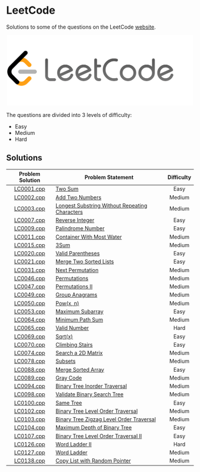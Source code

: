 # LeetCode

Solutions to some of the questions on the LeetCode [website](https://www.leetcode.com "LeetCode").

<p align="center"><img src="../assets/leetcode.png" width=500px"></p>

The questions are divided into 3 levels of difficulty:

*   Easy
*   Medium
*   Hard

## Solutions

| Problem Solution	| Problem Statement 										| Difficulty	|
|:-----------------:|-----------------------------------------------------------|:-------------:|
| [LC0001.cpp]		| [Two Sum]													| Easy			|
| [LC0002.cpp]		| [Add Two Numbers]											| Medium		|
| [LC0003.cpp]		| [Longest Substring Without Repeating Characters]			| Medium		|
| [LC0007.cpp]		| [Reverse Integer]											| Easy			|
| [LC0009.cpp]		| [Palindrome Number]										| Easy			|
| [LC0011.cpp]		| [Container With Most Water]								| Medium		|
| [LC0015.cpp]		| [3Sum]													| Medium		|
| [LC0020.cpp]		| [Valid Parentheses]										| Easy			|
| [LC0021.cpp]		| [Merge Two Sorted Lists]									| Easy			|
| [LC0031.cpp]		| [Next Permutation]										| Medium		|
| [LC0046.cpp]		| [Permutations]											| Medium		|
| [LC0047.cpp]		| [Permutations II]											| Medium		|
| [LC0049.cpp]		| [Group Anagrams]											| Medium		|
| [LC0050.cpp]		| [Pow(x, n)]												| Medium		|
| [LC0053.cpp]		| [Maximum Subarray]										| Easy			|
| [LC0064.cpp]		| [Minimum Path Sum]										| Medium		|
| [LC0065.cpp]		| [Valid Number]											| Hard			|
| [LC0069.cpp]		| [Sqrt(x)]													| Easy			|
| [LC0070.cpp]		| [Climbing Stairs]											| Easy			|
| [LC0074.cpp]		| [Search a 2D Matrix]										| Medium		|
| [LC0078.cpp]		| [Subsets]													| Medium		|
| [LC0088.cpp]		| [Merge Sorted Array]										| Easy			|
| [LC0089.cpp]		| [Gray Code]												| Medium		|
| [LC0094.cpp]		| [Binary Tree Inorder Traversal]							| Medium		|
| [LC0098.cpp]		| [Validate Binary Search Tree]								| Medium		|
| [LC0100.cpp]		| [Same Tree]												| Easy			|
| [LC0102.cpp]		| [Binary Tree Level Order Traversal]						| Medium		|
| [LC0103.cpp]		| [Binary Tree Zigzag Level Order Traversal]				| Medium		|
| [LC0104.cpp]		| [Maximum Depth of Binary Tree]							| Easy			|
| [LC0107.cpp]		| [Binary Tree Level Order Traversal II]					| Easy			|
| [LC0126.cpp]		| [Word Ladder II]											| Hard			|
| [LC0127.cpp]		| [Word Ladder]												| Medium		|
| [LC0138.cpp]		| [Copy List with Random Pointer]							| Medium		|

[//]: # (Solutions)

[LC0001.cpp]: Solutions/LC0001.cpp
[Two Sum]: https://leetcode.com/problems/two-sum/

[LC0002.cpp]: Solutions/LC0002.cpp
[Add Two Numbers]: https://leetcode.com/problems/add-two-numbers/

[LC0003.cpp]: Solutions/LC0003.cpp
[Longest Substring Without Repeating Characters]: https://leetcode.com/problems/longest-substring-without-repeating-characters/

[LC0007.cpp]: Solutions/LC0007.cpp
[Reverse Integer]: https://leetcode.com/problems/reverse-integer/

[LC0009.cpp]: Solutions/LC0009.cpp
[Palindrome Number]: https://leetcode.com/problems/palindrome-number/

[LC0011.cpp]: Solutions/LC0011.cpp
[Container With Most Water]: https://leetcode.com/problems/container-with-most-water/

[LC0015.cpp]: Solutions/LC0015.cpp
[3Sum]: https://leetcode.com/problems/3sum/

[LC0020.cpp]: Solutions/LC0020.cpp
[Valid Parentheses]: https://leetcode.com/problems/valid-parentheses/

[LC0021.cpp]: Solutions/LC0021.cpp
[Merge Two Sorted Lists]: https://leetcode.com/problems/merge-two-sorted-lists/

[LC0031.cpp]: Solutions/LC0031.cpp
[Next Permutation]: https://leetcode.com/problems/next-permutation/

[LC0046.cpp]: Solutions/LC0046.cpp
[Permutations]: https://leetcode.com/problems/permutations/

[LC0047.cpp]: Solutions/LC0047.cpp
[Permutations II]: https://leetcode.com/problems/permutations-ii/

[LC0049.cpp]: Solutions/LC0049.cpp
[Group Anagrams]: https://leetcode.com/problems/group-anagrams/

[LC0050.cpp]: Solutions/LC0050.cpp
[Pow(x, n)]: https://leetcode.com/problems/powx-n/

[LC0053.cpp]: Solutions/LC0053.cpp
[Maximum Subarray]: https://leetcode.com/problems/maximum-subarray/

[LC0064.cpp]: Solutions/LC0064.cpp
[Minimum Path Sum]: https://leetcode.com/problems/minimum-path-sum/

[LC0065.cpp]: Solutions/LC0065.cpp
[Valid Number]: https://leetcode.com/problems/valid-number/

[LC0069.cpp]: Solutions/LC0069.cpp
[Sqrt(x)]: https://leetcode.com/problems/sqrtx/

[LC0070.cpp]: Solutions/LC0070.cpp
[Climbing Stairs]: https://leetcode.com/problems/climbing-stairs/

[LC0074.cpp]: Solutions/LC0074.cpp
[Search a 2D Matrix]: https://leetcode.com/problems/search-a-2d-matrix/

[LC0078.cpp]: Solutions/LC0078.cpp
[Subsets]: https://leetcode.com/problems/subsets/

[LC0088.cpp]: Solutions/LC0088.cpp
[Merge Sorted Array]: https://leetcode.com/problems/merge-sorted-array/

[LC0089.cpp]: Solutions/LC0089.cpp
[Gray Code]: https://leetcode.com/problems/gray-code/

[LC0094.cpp]: Solutions/LC0094.cpp
[Binary Tree Inorder Traversal]: https://leetcode.com/problems/binary-tree-inorder-traversal/

[LC0098.cpp]: Solutions/LC0098.cpp
[Validate Binary Search Tree]: https://leetcode.com/problems/validate-binary-search-tree/

[LC0100.cpp]: Solutions/LC0100.cpp
[Same Tree]: https://leetcode.com/problems/same-tree/

[LC0102.cpp]: Solutions/LC0102.cpp
[Binary Tree Level Order Traversal]: https://leetcode.com/problems/binary-tree-level-order-traversal/

[LC0103.cpp]: Solutions/LC0103.cpp
[Binary Tree Zigzag Level Order Traversal]: https://leetcode.com/problems/binary-tree-zigzag-level-order-traversal/

[LC0104.cpp]: Solutions/LC0104.cpp
[Maximum Depth of Binary Tree]: https://leetcode.com/problems/maximum-depth-of-binary-tree/

[LC0107.cpp]: Solutions/LC0107.cpp
[Binary Tree Level Order Traversal II]: https://leetcode.com/problems/binary-tree-level-order-traversal-ii/

[LC0126.cpp]: Solutions/LC0126.cpp
[Word Ladder II]: https://leetcode.com/problems/word-ladder-ii/

[LC0127.cpp]: Solutions/LC0127.cpp
[Word Ladder]: https://leetcode.com/problems/word-ladder/

[LC0138.cpp]: Solutions/LC0138.cpp
[Copy List with Random Pointer]: https://leetcode.com/problems/copy-list-with-random-pointer/

[//]: # (EOF)